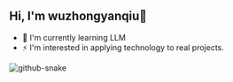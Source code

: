 ## Hi, I'm wuzhongyanqiu👋
- 🌱 I'm currently learning LLM
- ⚡ I'm interested in applying technology to real projects.

<!--
**wuzhongyanqiu/wuzhongyanqiu** is a ✨ _special_ ✨ repository because its `README.md` (this file) appears on your GitHub profile.

Here are some ideas to get you started:
- 🔭 I’m currently working on ...
- 🌱 I’m currently learning ...
- 👯 I’m looking to collaborate on ...
- 🤔 I’m looking for help with ...
- 💬 Ask me about ...
- 📫 How to reach me: ...
- 😄 Pronouns: ...
- ⚡ Fun fact: ...
-->

<picture>
  <source media="(prefers-color-scheme: dark)" srcset="https://raw.githubusercontent.com/wuzhongyanqiu/wuzhongyanqiu/output/github-contribution-grid-snake-dark.svg" />
  <source media="(prefers-color-scheme: light)" srcset="https://raw.githubusercontent.com/wuzhongyanqiu/wuzhongyanqiu/output/github-contribution-grid-snake.svg" />
  <img alt="github-snake" src="https://raw.githubusercontent.com/wuzhongyanqiu/wuzhongyanqiu/output/github-contribution-grid-snake.svg" />
</picture>

